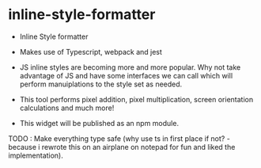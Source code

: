 # inline-style-formatter

- Inline Style formatter

- Makes use of Typescript, webpack and jest

- JS inline styles are becoming more and more popular.  Why not take advantage of JS and have some 
interfaces we can call which will perform manuiplations to the style set as needed.

- This tool performs pixel addition, pixel multiplication, screen orientation calculations and much more!

- This widget will be published as an npm module.

TODO : Make everything type safe (why use ts in first place if not? - because i rewrote this on an airplane on notepad for fun and liked the implementation).

